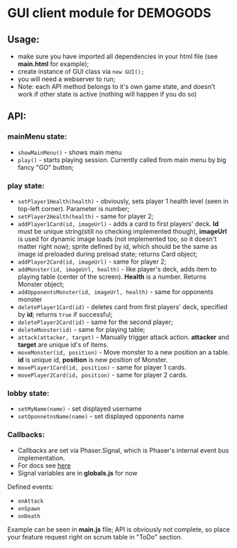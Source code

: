 # GUI client module for DEMOGODS  
  
## Usage:  
* make sure you have imported all dependencies in your html file (see **main.html** for example);  
* create instance of GUI class via `new GUI();`
* you will need a webserver to run;
* Note: each API method belongs to it's own game state, and doesn't work if other state is active (nothing will happen if you do so)

## API:  
### mainMenu state:
* `showMainMenu()` - shows main menu  
* `play()` - starts playing session. Currently called from main menu by big fancy "GO" button; 

### play state:
* `setPlayer1Health(health)` - obviously, sets player 1 health level (seen in top-left corner). Parameter is number;  
* `setPlayer2Health(health)` - same for player 2;  
* `addPlayer1Card(id, imageUrl)` - adds a card to first players' deck. **Id** must be unique string(still no checking implemented though), **imageUrl** is used for dynamic image loads (not implemented too, so it doesn't matter right now); sprite defined by id, which should be the same as image id preloaded during preload state; returns Card object; 
* `addPlayer2Card(id, imageUrl)` - same for player 2;  
* `addMonster(id, imageUrl, health)` - like player's deck, adds item to playing table (center of the screen). **Health** is a number.  Returns Monster object;
* `addOpponentsMonster(id, imageUrl, health)` - same for opponents monster
* `deletePlayer1Card(id)` - deletes card from first players' deck, specified by **id**;  returns `true` if successful;
* `deletePlayer2Card(id)` - same for the second player;  
* `deleteMonster(id)` - same for playing table;  
* `attack(attacker, target)` - Manually trigger attack action. **attacker** and **target** are unique id's of items.
* `moveMonster(id, position)` - Move monster to a new position an a table. **id** is unique id, **position** is new position of Monster.
* `movePlayer1Card(id, position)` - same for player 1 cards.
* `movePlayer2Card(id, position)` - same for player 2 cards.

### lobby state:
* `setMyName(name)` - set displayed username
* `setOponnetnsName(name)` - set displayed opponents name

### Callbacks:
* Callbacks are set via Phaser.Signal, which is Phaser's internal event bus implementation.
* For docs see [here](http://phaser.io/docs/2.4.2/Phaser.Signal.html)
* Signal variables are in **globals.js** for now 

Defined events:

* `onAttack`
* `onSpawn`
* `onDeath`
  
Example can be seen in **main.js** file;
API is obviously not complete, so place your feature request right on scrum table in "ToDo" section.  
